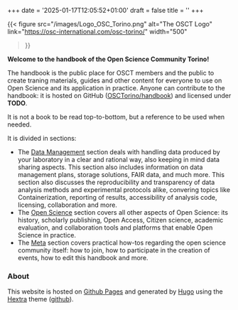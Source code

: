 +++
date = '2025-01-17T12:05:52+01:00'
draft = false
title = ''
+++

{{< figure
  src="/images/Logo_OSC_Torino.png"
  alt="The OSCT Logo"
  link="https://osc-international.com/osc-torino/"
  width="500"
>}}

**Welcome to the handbook of the Open Science Community Torino!**

The handbook is the public place for OSCT members and the public to create traning materials, guides and other content for everyone to use on Open Science and its application in practice.
Anyone can contribute to the handbook: it is hosted on GitHub ([OSCTorino/handbook](https://github.com/OSCTorino/handbook)) and licensed under **TODO**.

It is not a book to be read top-to-bottom, but a reference to be used when needed.

It is divided in sections:
- The [Data Management](/data_management/) section deals with handling data produced by your laboratory in a clear and rational way, also keeping in mind data sharing aspects.
  This section also includes information on data management plans, storage solutions, FAIR data, and much more. This section also discusses the reproducibility and transparency of data analysis methods and experimental protocols alike, convering topics like Containerization, reporting of results, accessibility of analysis code, licensing, collaboration and more.
- The [Open Science](/open_science/) section covers all other aspects of Open Science: its history, scholarly publishing, Open Access, Citizen science, academic evaluation, and collaboration tools and platforms that enable Open Science in practice.
- The [Meta](/meta/) section covers practical how-tos regarding the open science community itself: how to join, how to participate in the creation of events, how to edit this handbook and more.

### About
This website is hosted on [Github Pages](https://pages.github.com/) and generated by [Hugo](https://gohugo.io/) using the [Hextra](https://imfing.github.io/hextra/) theme ([github](https://github.com/imfing/hextra)).
